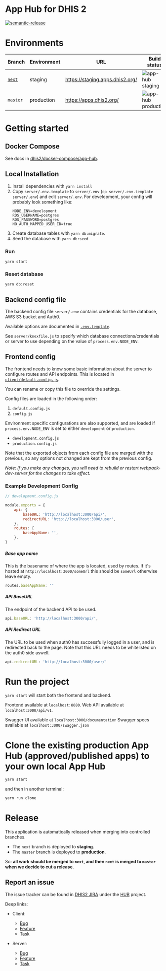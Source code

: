 # App Hub for DHIS 2

[![semantic-release](https://img.shields.io/badge/%20%20%F0%9F%93%A6%F0%9F%9A%80-semantic--release-e10079.svg)](https://github.com/semantic-release/semantic-release)

# Environments

| Branch                                                   | Environment | URL                             | Build status                                                                                                |
| -------------------------------------------------------- | ----------- | ------------------------------- | ----------------------------------------------------------------------------------------------------------- |
| [`next`](https://github.com/dhis2/app-hub/tree/next)     | staging     | https://staging.apps.dhis2.org/ | ![app-hub staging](https://github.com/dhis2/app-hub/workflows/dhis2-docker%20ci/badge.svg?branch=next)      |
| [`master`](https://github.com/dhis2/app-hub/tree/master) | production  | https://apps.dhis2.org/         | ![app-hub production](https://github.com/dhis2/app-hub/workflows/dhis2-docker%20ci/badge.svg?branch=master) |

# Getting started

## Docker Compose

See docs in [dhis2/docker-compose/app-hub](https://github.com/dhis2/docker-compose/blob/master/app-hub/README.md).

## Local Installation

1. Install dependencies with `yarn install`
2. Copy `server/.env.template` to `server/.env` (`cp server/.env.template
   server/.env`) and edit `server/.env`. For development, your config will
   probably look something like:
   ```
   NODE_ENV=development
   RDS_USERNAME=postgres
   RDS_PASSWORD=postgres
   NO_AUTH_MAPPED_USER_ID=true
   ```
3. Create database tables with `yarn db:migrate`.
4. Seed the database with `yarn db:seed`

### Run

`yarn start`

### Reset database

`yarn db:reset`

## Backend config file

The backend config file `server/.env` contains credentials for the database, AWS S3 bucket and Auth0.

Available options are documented in [`.env.template`](server/.env.template).

See `server/knexfile.js` to specify which database connections/credentials or server to use depending on the value of `process.env.NODE_ENV`.

## Frontend config

The frontend needs to know some basic information about the server to configure routes and API endpoints.
This is located in [`client/default.config.js`](client/default.config.js).

You can rename or copy this file to override the settings.

Config files are loaded in the following order:

1. `default.config.js`
2. `config.js`

Environment specific configurations are also supported, and are loaded if `process.env.NODE_ENV` is set to either `development` or `production`.

- `development.config.js`
- `production.config.js`

Note that the exported objects from each config file are merged with the previous, so any options not changed are kept from the previous config.

_Note: If you make any changes, you will need to rebuild or restart webpack-dev-server for the changes to take effect._

### Example Development Config

```javascript
// development.config.js

module.exports = {
    api: {
        baseURL: 'http://localhost:3000/api/',
        redirectURL: 'http://localhost:3000/user',
    },
    routes: {
        baseAppName: '',
    },
}
```

##### Base app name

This is the basename of where the app is located, used by routes. If it's hosted at `http://localhost:3000/someUrl` this should be `someUrl` otherwise leave empty.

```javascript
routes.baseAppName: ''
```

##### API BaseURL

The endpoint of the backend API to be used.

```javascript
api.baseURL: 'http://localhost:3000/api/',
```

##### API Redirect URL

The URL to be used when auth0 has successfully logged in a user, and is redirected back to the page. Note that this URL needs to be whitelisted on the auth0 side aswell.

```javascript
api.redirectURL: 'http://localhost:3000/user/'
```

# Run the project

`yarn start` will start both the frontend and backend.

Frontend available at `localhost:8080`.
Web API available at `localhost:3000/api/v1`.

Swagger UI available at `localhost:3000/documentation`
Swagger specs available at `localhost:3000/swagger.json`

# Clone the existing production App Hub (approved/published apps) to your own local App Hub

```bash
yarn start
```

and then in another terminal:

```bash
yarn run clone
```

# Release

This application is automatically released when merging into controlled
branches.

- The `next` branch is deployed to **staging**.
- The `master` branch is deployed to **production**.

So: **all work should be merged to `next`, and then `next` is merged to
`master` when we decide to cut a release**.

## Report an issue

The issue tracker can be found in [DHIS2 JIRA](https://jira.dhis2.org)
under the [HUB](https://jira.dhis2.org/projects/HUB) project.

Deep links:

- Client:
  - [Bug](https://jira.dhis2.org/secure/CreateIssueDetails!init.jspa?pid=10100&issuetype=10006&components=10314)
  - [Feature](https://jira.dhis2.org/secure/CreateIssueDetails!init.jspa?pid=10100&issuetype=10300&components=10314)
  - [Task](https://jira.dhis2.org/secure/CreateIssueDetails!init.jspa?pid=10100&issuetype=10003&components=10314)

- Server:
  - [Bug](https://jira.dhis2.org/secure/CreateIssueDetails!init.jspa?pid=10100&issuetype=10006&components=10315)
  - [Feature](https://jira.dhis2.org/secure/CreateIssueDetails!init.jspa?pid=10100&issuetype=10300&components=10315)
  - [Task](https://jira.dhis2.org/secure/CreateIssueDetails!init.jspa?pid=10100&issuetype=10003&components=10315)
